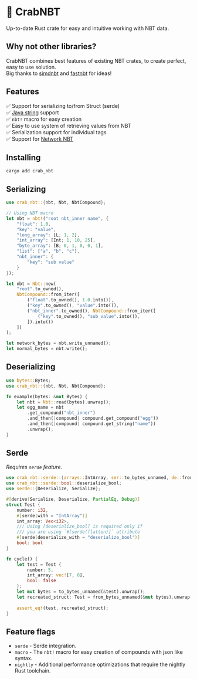 # 🦀 CrabNBT
Up-to-date Rust crate for easy and intuitive working with NBT data.

## Why not other libraries?
CrabNBT combines best features of existing NBT crates, to create perfect, easy to use solution.<br>
Big thanks to [simdnbt](https://github.com/azalea-rs/simdnbt) and [fastnbt](https://github.com/owengage/fastnbt) for ideas!

## Features
✅ Support for serializing to/from Struct (serde)<br>
✅ [Java string](https://docs.oracle.com/javase/8/docs/api/java/io/DataInput.html#modified-utf-8) support <br>
✅ `nbt!` macro for easy creation <br>
✅ Easy to use system of retrieving values from NBT <br>
✅ Serialization support for individual tags <br>
✅ Support for [Network NBT](https://wiki.vg/NBT#Network_NBT_(Java_Edition))

## Installing
```shell
cargo add crab_nbt
```

## Serializing
```rust
use crab_nbt::{nbt, Nbt, NbtCompound};

// Using NBT macro
let nbt = nbt!("root nbt_inner name", {
    "float": 1.0,
    "key": "value",
    "long_array": [L; 1, 2],
    "int_array": [Int; 1, 10, 25],
    "byte_array": [B; 0, 1, 0, 0, 1],
    "list": ["a", "b", "c"],
    "nbt_inner": {
        "key": "sub value"
    }
});

let nbt = Nbt::new(
    "root".to_owned(),
    NbtCompound::from_iter([
        ("float".to_owned(), 1.0.into()),
        ("key".to_owned(), "value".into()),
        ("nbt_inner".to_owned(), NbtCompound::from_iter([
            ("key".to_owned(), "sub value".into()),
        ]).into())
    ])
);

let network_bytes = nbt.write_unnamed();
let normal_bytes = nbt.write();
```

## Deserializing

```rust
use bytes::Bytes;
use crab_nbt::{nbt, Nbt, NbtCompound};

fn example(bytes: &mut Bytes) {
    let nbt = Nbt::read(bytes).unwrap();
    let egg_name = nbt
        .get_compound("nbt_inner")
        .and_then(|compound| compound.get_compound("egg"))
        .and_then(|compound| compound.get_string("name"))
        .unwrap();
}
```

## Serde
*Requires `serde` feature.*

```rust ignore
use crab_nbt::serde::{arrays::IntArray, ser::to_bytes_unnamed, de::from_bytes_unnamed};
use crab_nbt::serde::bool::deserialize_bool;
use serde::{Deserialize, Serialize};

#[derive(Serialize, Deserialize, PartialEq, Debug)]
struct Test {
    number: i32,
    #[serde(with = "IntArray")]
    int_array: Vec<i32>,
    /// Using [deserialize_bool] is required only if
    /// you are using `#[serde(flatten)]` attribute 
    #[serde(deserialize_with = "deserialize_bool")]
    bool: bool
}

fn cycle() {
    let test = Test {
        number: 5,
        int_array: vec![7, 8],
        bool: false
    };
    let mut bytes = to_bytes_unnamed(&test).unwrap();
    let recreated_struct: Test = from_bytes_unnamed(&mut bytes).unwrap();
    
    assert_eq!(test, recreated_struct);
}
```

## Feature flags
- `serde` - Serde integration.
- `macro` - The `nbt!` macro for easy creation of compounds with json like syntax.
- `nightly` - Additional performance optimizations that require the nightly Rust toolchain.
